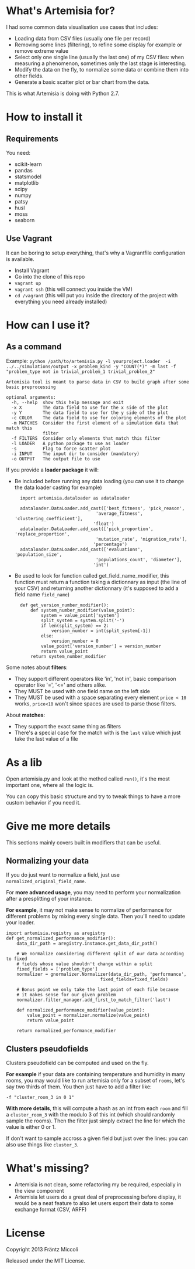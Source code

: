 What's Artemisia for?
=====================

I had some common data visualisation use cases that includes:

* Loading data from CSV files (usually one file per record)
* Removing some lines (filtering), to refine some display for example or remove extreme value
* Select only one single line (usually the last one) of my CSV files: when measuring a phenomenon, sometimes only the last stage is interesting.
* Modify the data on the fly, to normalize some data or combine them into other fields.
* Generate a basic scatter plot or bar chart from the data.


This is what Artemisia is doing with Python 2.7.

How to install it
=================

Requirements
------------

You need:
  * scikit-learn
  * pandas
  * statsmodel
  * matplotlib
  * scipy
  * numpy
  * patsy
  * husl
  * moss
  * seaborn
  
Use Vagrant
-----------

It can be boring to setup everything, that's why a Vagrantfile configuration is available.

  * Install Vagrant
  * Go into the clone of this repo
  * `vagrant up`
  * `vagrant ssh` (this will connect you inside the VM)
  * `cd /vagrant` (this will put you inside the directory of the project with everything you need already installed)


How can I use it?
=================

As a command
------------

Example: `python /path/to/artemisia.py -l yourproject.loader  -i ../../simulations/output -x problem_kind -y "COUNT(*)" -m last -f "problem_type not in trivial_problem_1 trivial_problem_2"`

    Artemisia tool is meant to parse data in CSV to build graph after some basic preprocessing

    optional arguments:
      -h, --help  show this help message and exit
      -x X        The data field to use for the x side of the plot
      -y Y        The data field to use for the y side of the plot
      -c COLOR    The data field to use for coloring elements of the plot
      -m MATCHES  Consider the first element of a simulation data that match this
                  filter
      -f FILTERS  Consider only elements that match this filter
      -l LOADER   A python package to use as loader
      -s          Flag to force scatter plot
      -i INPUT    The input dir to consider (mandatory)
      -o OUTPUT   The output file to use

If you provide a **loader package** it will:

* Be included before running any data loading (you can use it to change the data loader casting for example)

        import artemisia.dataloader as adataloader

        adataloader.DataLoader.add_cast(['best_fitness', 'pick_reason',
                                     'average_fitness', 'clustering_coefficient'],
                                    'float')
        adataloader.DataLoader.add_cast(['pick_proportion', 'replace_proportion',
                                     'mutation_rate', 'migration_rate'],
                                    'percentage')
        adataloader.DataLoader.add_cast(['evaluations', 'population_size',
                                     'populations_count', 'diameter'],
                                    'int')


* Be used to look for function called get_field_name_modifier, this function must return a function taking a dictionnary as input (the line of your CSV) and returning another dictionnary (it's supposed to add a field name `field_name`)

        def get_version_number_modifier():
            def system_number_modifier(value_point):
                system = value_point['system']
                split_system = system.split('-')
                if len(split_system) == 2:
                    version_number = int(split_system[-1])
                else:
                    version_number = 0
                value_point['version_number'] = version_number
                return value_point
            return system_number_modifier
            

Some notes about **filters**:

* They support different operators like 'in', 'not in', basic comparison operator like '=', '<=' and others alike.
* They MUST be used with one field name on the left side
* They MUST be used with a space separating every element `price < 10` works, `price<10` won't since spaces are used to parse those filters.

About **matches**:
* They support the exact same thing as filters
* There's a special case for the match with is the `last` value which just take the last value of a file

As a lib
========

Open artemisia.py and look at the method called `run()`, it's the most important one, where all the logic is.

You can copy this basic structure and try to tweak things to have a more custom behavior if you need it.

Give me more details
====================
This sections mainly covers built in modifiers that can be useful.

Normalizing your data
---------------------
If you do just want to normalize a field, just use `normalized_original_field_name`.

For **more advanced usage**, you may need to perform your normalization after a presplitting of your instance.

**For example**, it may not make sense to normalize of performance for different problems by mixing every single data. Then you'll need to update your loader.


    import artemisia.registry as aregistry
    def get_normalized_performance_modifier():
        data_dir_path = aregistry.instance.get_data_dir_path()
        
        # We normalize considering different split of our data according to fixed 
        # fields whose value shouldn't change within a split 
        fixed_fields = ['problem_type']
        normalizer = gnormalizer.Normalizer(data_dir_path, 'performance',
                                        fixed_fields=fixed_fields)
                                        
        # Bonus point we only take the last point of each file because
        # it makes sense for our given problem 
        normalizer.filter_manager.add_first_to_match_filter('last')

        def normalized_performance_modifier(value_point):
            value_point = normalizer.normalize(value_point)
            return value_point

        return normalized_performance_modifier


Clusters pseudofields
---------------------

Clusters pseudofield can be computed and used on the fly.

**For example** if your data are containing temperature and humidity in many rooms, you may would like to run artemisia only for a subset of `rooms`, let's say two thirds of them. You then just have to add a filter like:

    -f "cluster_room_3 in 0 1"
    
**With more details**, this will compute a hash as an int from each `room` and fill a `cluster_room_3` with the modulo 3 of this int (which should randomly sample the rooms). Then the filter just simply extract the line for which the value is either 0 or 1.

If don't want to sample accross a given field but just over the lines: you can also use things like `cluster_3`.


What's missing?
===============

* Artemisia is not clean, some refactoring my be required, especially in the view component
* Artemisia let users do a great deal of preprocessing before display, it would be a neat feature to also let users export their data to some exchange format (CSV, ARFF)


License
=======

Copyright 2013 Fräntz Miccoli

Released under the MIT License.
